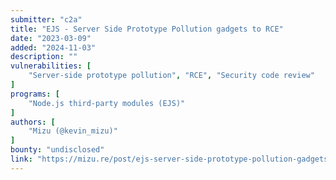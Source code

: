 ```yaml
---
submitter: "c2a"
title: "EJS - Server Side Prototype Pollution gadgets to RCE"
date: "2023-03-09"
added: "2024-11-03"
description: ""
vulnerabilities: [
    "Server-side prototype pollution", "RCE", "Security code review"
]
programs: [
    "Node.js third-party modules (EJS)"
]
authors: [
    "Mizu (@kevin_mizu)"
]
bounty: "undisclosed"
link: "https://mizu.re/post/ejs-server-side-prototype-pollution-gadgets-to-rce"
---
```




